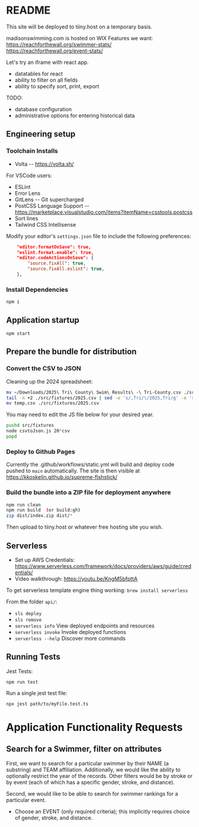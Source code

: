 # README

This site will be deployed to tiiny.host on a temporary basis.

madisonswimming.com is hosted on WIX
Features we want:
<https://reachforthewall.org/swimmer-stats/>
<https://reachforthewall.org/event-stats/>

Let's try an iframe with react app.

* datatables for react
* ability to filter on all fields
* ability to specify sort, print, export

TODO:

* database configuration
* administrative options for entering historical data

## Engineering setup

### Toolchain Installs

* Volta -- <https://volta.sh/>

For VSCode users:

* ESLint
* Error Lens
* GitLens -- Git supercharged
* PostCSS Language Support -- <https://marketplace.visualstudio.com/items?itemName=csstools.postcss>
* Sort lines
* Tailwind CSS Intellisense

Modify your editor's `settings.json` file to include the following preferences:

```json
    "editor.formatOnSave": true,
    "eslint.format.enable": true,
    "editor.codeActionsOnSave": {
        "source.fixAll": true,
        "source.fixAll.eslint": true,
    },
```

### Install Dependencies

`npm i`

## Application startup

`npm start`

## Prepare the bundle for distribution

### Convert the CSV to JSON

Cleaning up the 2024 spreadsheet:

```sh
mv ~/Downloads/2025\ Tri\ County\ Swim\ Results\ -\ Tri-County.csv ./src/fixtures/2025.csv
tail -n +2 ./src/fixtures/2025.csv | sed -e 's/,Tri/\/2025,Tri/g' -e 's/Gender,Age/Gender,AgeRange/g' > temp.csv
mv temp.csv ./src/fixtures/2025.csv
```

You may need to edit the JS file below for your desired year.

```sh
pushd src/fixtures
node csvtoJson.js 20*csv
popd
```

### Deploy to Github Pages

Currently the .github/workflows/static.yml will build and deploy code pushed to `main` automatically.
The site is then visible at <https://kkoskelin.github.io/supreme-fishstick/>

### Build the bundle into a ZIP file for deployment anywhere

```sh
npm run clean
npm run build  (or build:gh)
zip dist/index.zip dist/*
```

Then upload to tiiny.host or whatever free hosting site you wish.

## Serverless

* Set up AWS Credentials: <https://www.serverless.com/framework/docs/providers/aws/guide/credentials/>
* Video walkthrough: <https://youtu.be/KngM5bfpttA>

To get serverless template engine thing working:
 `brew install serverless`

From the folder `api/`:

* `sls deploy`
* `sls remove`
* `serverless info`      View deployed endpoints and resources
* `serverless invoke`    Invoke deployed functions
* `serverless --help`    Discover more commands

## Running Tests

Jest Tests:

```
npm run test
```

Run a single jest test file:

```
npx jest path/to/myFile.test.ts
```

# Application Functionality Requests

## Search for a Swimmer, filter on attributes

First, we want to search for a particular swimmer by their NAME (a substring) and TEAM affiliation.
Additionally, we would like the ability to optionally restrict the year of the records.
Other filters would be by stroke or by event (each of which has a specific gender, stroke, and distance).

Second, we would like to be able to search for swimmer rankings for a particular event.

* Choose an EVENT (only required criteria); this implicitly requires choice of gender, stroke, and distance.
